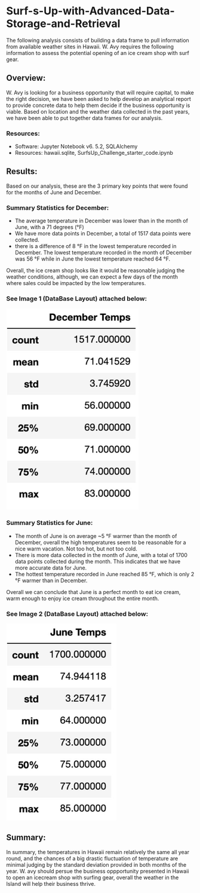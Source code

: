 # Surf-s-Up-with-Advanced-Data-Storage-and-Retrieval

The following analysis consists of building a data frame to pull information from available weather sites in Hawaii. W. Avy requires the following information to assess the potential opening of an ice cream shop with surf gear. 

## Overview:
W. Avy is looking for a business opportunity that will require capital, to make the right decision, we have been asked to help develop an analytical report to provide concrete data to help them decide if the business opportunity is viable. Based on location and the weather data collected in the past years, we have been able to put together data frames for our analysis. 

### Resources:
- Software: Jupyter Notebook v6. 5.2, SQLAlchemy
- Resources: hawaii.sqlite, SurfsUp_Challenge_starter_code.ipynb

## Results:
Based on our analysis, these are the 3 primary key points that were found for the months of June and December. 

### Summary Statistics for December:
- The average temperature in December was lower than in the month of June, with a 71 degrees (°F)
- We have more data points in December, a total of 1517 data points were collected.
- there is a difference of 8 °F in the lowest temperature recorded in December. The lowest temperature recorded in the month of December was 56 °F while in June the lowest temperature reached 64 °F. 

Overall, the ice cream shop looks like it would be reasonable judging the weather conditions, although, we can expect a few days of the month where sales could be impacted by the low temperatures. 

   ### See Image 1 (DataBase Layout) attached below:
![Image 1](https://github.com/Sergg99/Surf-s-Up-with-Advanced-Data-Storage-and-Retrieval/blob/94cb45608b216b9573aaeee1cc0bc993ef099953/Module%209/Challenge%209/surfs_up%20folder/Resources/Summary%20Statistics%20for%20December%20.jpg)

### Summary Statistics for June:
- The month of June is on average ~5 °F warmer than the month of December, overall the high temperatures seem to be reasonable for a nice warm vacation. Not too hot, but not too cold. 
- There is more data collected in the month of June, with a total of 1700 data points collected during the month. This indicates that we have more accurate data for June. 
- The hottest temperature recorded in June reached 85 °F, which is only 2 °F warmer than in December. 

Overall we can conclude that June is a perfect month to eat ice cream, warm enough to enjoy ice cream throughout the entire month. 

   ### See Image 2 (DataBase Layout) attached below:
![Image 2](https://github.com/Sergg99/Surf-s-Up-with-Advanced-Data-Storage-and-Retrieval/blob/94cb45608b216b9573aaeee1cc0bc993ef099953/Module%209/Challenge%209/surfs_up%20folder/Resources/Summary%20Statistics%20for%20June.jpg)

## Summary:
In summary, the temperatures in Hawaii remain relatively the same all year round, and the chances of a big drastic fluctuation of temperature are minimal judging by the standard deviation provided in both months of the year. W. avy should persue the business oppportunity presented in Hawaii to open an icecream shop with surfing gear, overall the weather in the Island will help their business thrive. 

